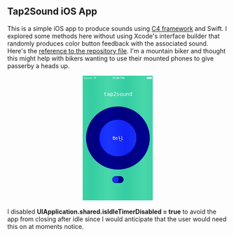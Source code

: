 ## Tap2Sound iOS App 

This is a simple iOS app to produce sounds using [C4 framework](http://www.c4ios.com) and Swift. I explored some methods here without using Xcode's interface builder that randomly produces color button feedback with the associated sound.  Here's the [reference to the repository file](https://github.com/philsgu/bell-sound-swift-app-). I'm a mountain biker and thought this might help with bikers wanting to use their mounted phones to give passerby a heads up.  

<center><img src="/images/tout.gif" alt="bell" width="160" height="284"> </center>

I disabled **UIApplication.shared.isIdleTimerDisabled = true**
to avoid the app from closing after idle since I would anticipate that the user would need this on at moments notice.

